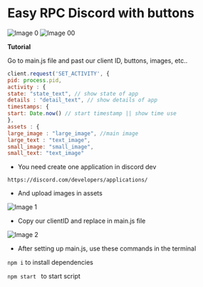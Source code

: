 # Easy RPC Discord with buttons

![Image 0](https://imgur.com/Vk63OKt.png) ![Image 00](https://imgur.com/9PAqYtb.png)

**Tutorial**

Go to main.js file and past our client ID, buttons, images, etc..

```js
client.request('SET_ACTIVITY', {
pid: process.pid,
activity : {
state: "state_text", // show state of app
details : "detail_text", // show details of app
timestamps: {
start: Date.now() // start timestamp || show time use 
},
assets : {
large_image : "large_image", //main image
large_text : "text_image",
small_image: "small_image",
small_text: "text_image" 
```

- You need create one application in discord dev

```
https://discord.com/developers/applications/
```

 - And upload images in assets
 
 ![Image 1](https://imgur.com/atoYobJ.png)

- Copy our clientID and replace in main.js file

![Image 2](https://imgur.com/SHaZPni.png)

- After setting up main.js, use these commands in the terminal

``
npm i
`` to install dependencies 

``
npm start 
`` to start script
